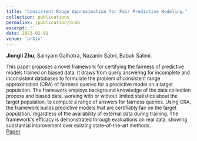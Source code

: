 ```yaml
---
title: "Consistent Range Approximation for Fair Predictive Modeling."
collection: publications
permalink: /publication/crab
excerpt: ''
date: 2023-02-01
venue: 'arXiv'
---
```

**Jiongli Zhu**, Sainyam Galhotra, Nazanin Sabri, Babak Salimi.<br>

<font size=2>This paper proposes a novel framework for certifying the fairness of predictive models trained on biased data. It draws from query answering for incomplete and inconsistent databases to formulate the problem of consistent range approximation (CRA) of fairness queries for a predictive model on a target population. The framework employs background knowledge of the data collection process and biased data, working with or without limited statistics about the target population, to compute a range of answers for fairness queries. Using CRA, the framework builds predictive models that are certifiably fair on the target population, regardless of the availability of external data during training. The framework's efficacy is demonstrated through evaluations on real data, showing substantial improvement over existing state-of-the-art methods.</font>
<br>
[Paper](https://arxiv.org/abs/2212.10839)